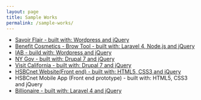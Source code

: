 ```yaml
---
layout: page
title: Sample Works
permalink: /sample-works/
---
```


<ul>
	<li>
		<a href="http://www.savoirflair.com">Savoir Flair - built with: Wordpress and jQuery</a>
	</li>
	<li>
		<a href="http://www.benefitbrowgenie.com">Benefit Cosmetics - Brow Tool - built with: Laravel 4, Node.js and jQuery</a>
	</li>
	<li>
		<a href="http://www.iab.com">IAB - build with: Wordpress and jQuery</a>
	</li>
	<li>
		<a href="http://www.ny.gov/">NY Gov - built with: Drupal 7 and jQuery</a>
	</li>
	<li>
		<a href="http://www.visitcalifornia.com/">Visit California - built with: Drupal 7 and jQuery</a>
	</li>
	<li>
		<a href="http://www.hsbcnet.com">HSBCnet Website(Front end) - built with: HTML5, CSS3 and jQuery</a>
	</li>
	<li>
		HSBCnet Mobile App (Front end prototype) - built with: HTML5, CSS3 and jQuery
	</li>
	<li>
		<a href="http://www.billionaire.com">Billionaire - built with: Laravel 4 and jQuery</a>
	</li>
</ul>
